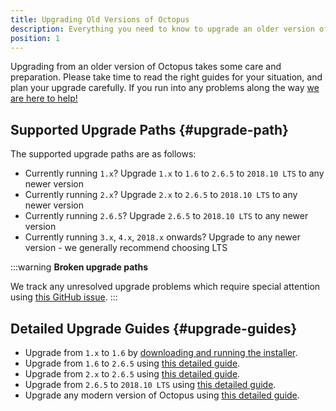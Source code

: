 ```yaml
---
title: Upgrading Old Versions of Octopus
description: Everything you need to know to upgrade an older version of Octopus to a modern version.
position: 1
---
```


Upgrading from an older version of Octopus takes some care and preparation. Please take time to read the right guides for your situation, and plan your upgrade carefully. If you run into any problems along the way [we are here to help!](https://octopus.com/support)

## Supported Upgrade Paths {#upgrade-path}

The supported upgrade paths are as follows:

- Currently running `1.x`? Upgrade `1.x` to `1.6` to `2.6.5` to `2018.10 LTS` to any newer version
- Currently running `2.x`? Upgrade `2.x` to `2.6.5` to `2018.10 LTS` to any newer version
- Currently running `2.6.5`? Upgrade `2.6.5` to `2018.10 LTS` to any newer version
- Currently running `3.x`, `4.x`, `2018.x` onwards? Upgrade to any newer version - we generally recommend choosing LTS

:::warning
**Broken upgrade paths**

We track any unresolved upgrade problems which require special attention using [this GitHub issue](https://github.com/OctopusDeploy/Issues/issues/4979).
:::

## Detailed Upgrade Guides {#upgrade-guides}

- Upgrade from `1.x` to `1.6` by [downloading and running the installer](https://octopus.com/downloads/1.6.3.1723).
- Upgrade from `1.6` to `2.6.5` using [this detailed guide](upgrading-from-octopus-1.6.md).
- Upgrade from `2.x` to `2.6.5` using [this detailed guide](upgrading-from-octopus-2.0.md).
- Upgrade from `2.6.5` to `2018.10 LTS` using [this detailed guide](/docs/administration/upgrading/upgrading-from-octopus-2.6/index.md).
- Upgrade any modern version of Octopus using [this detailed guide](/docs/administration/upgrading/upgrading-from-octopus-3.x.md).

